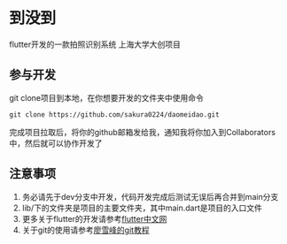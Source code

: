 # 到没到

flutter开发的一款拍照识别系统
上海大学大创项目

## 参与开发

git clone项目到本地，在你想要开发的文件夹中使用命令

`git clone https://github.com/sakura0224/daomeidao.git`

完成项目拉取后，将你的github邮箱发给我，通知我将你加入到Collaborators中，然后就可以协作开发了

## 注意事项

1. 务必请先于dev分支中开发，代码开发完成后测试无误后再合并到main分支
2. lib/下的文件夹是项目的主要文件夹，其中main.dart是项目的入口文件
3. 更多关于flutter的开发请参考[flutter中文网](https://flutterchina.club/get-started/install/)
4. 关于git的使用请参考[廖雪峰的git教程](https://www.liaoxuefeng.com/wiki/896043488029600)
